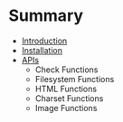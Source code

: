 # Summary

* [Introduction](README.md)
* [Installation](installation.md)
* [APIs](apis.md)
   * Check Functions
   * Filesystem Functions
   * HTML Functions
   * Charset Functions
   * Image Functions

